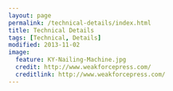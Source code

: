 ```yaml
---
layout: page
permalink: /technical-details/index.html
title: Technical Details
tags: [Technical, Details]
modified: 2013-11-02
image:
  feature: KY-Nailing-Machine.jpg
  credit: http://www.weakforcepress.com/
  creditlink: http://www.weakforcepress.com/
---
```


